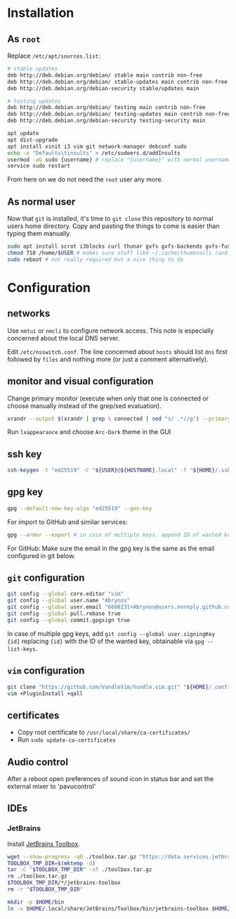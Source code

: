 # Installation

## As `root`

Replace `/etc/apt/sources.list`:
```bash
# stable updates
deb http://deb.debian.org/debian/ stable main contrib non-free
deb http://deb.debian.org/debian/ stable-updates main contrib non-free
deb http://deb.debian.org/debian-security stable/updates main

# testing updates
deb http://deb.debian.org/debian/ testing main contrib non-free
deb http://deb.debian.org/debian/ testing-updates main contrib non-free
deb http://deb.debian.org/debian-security testing-security main

```

```bash
apt update
apt dist-upgrade
apt install xinit i3 vim git network-manager debconf sudo
echo -e "Defaults\tinsults" > /etc/sudoers.d/addInsults
usermod -aG sudo {username} # replace "{username}" with normal username
service sudo restart
```
From here on we do not need the `root` user any more.

## As normal user

Now that `git` is installed, it's time to `git clone` this repository to normal users home directory. Copy and pasting the things to come is easier than typing them manually.
```bash
sudo apt install scrot i3blocks curl thunar gvfs gvfs-backends gvfs-fuse lxappearance network-manager inkscape lm-sensors numlockx arc-theme imagemagick fonts-font-awesome rofi compton feh gnome-terminal chromium chromium-sandbox acpi gtk2-engines-pixbuf x11-xserver-utils vifm alsa-utils volumeicon-alsa neofetch gnome-mines gnome-mahjongg gnome-sudoku evince pulseaudio pavucontrol xclip open-vm-tools texlive-full htop
chmod 710 /home/$USER # makes sure stuff like ~/.cache/thumbnails (and other stuff) is not readable
sudo reboot # not really required but a nice thing to do
```

# Configuration

## networks

Use `nmtui` or `nmcli` to configure network access. This note is especially concerned about the local DNS server.

Edit `/etc/nsswitch.conf`. The line concerned about `hosts` should list `dns` first followed by `files` and nothing more (or just a comment alternatively).

## monitor and visual configuration

Change primary monitor (execute when only that one is connected or choose manually instead of the grep/sed evaluation).
```bash
xrandr --output $(xrandr | grep \ connected | sed "s/ .*//g") --primary
```
Run `lxappearance` and choose `Arc-Dark` theme in the GUI

## ssh key

```bash
ssh-keygen -t "ed25519" -C "${USER}@${HOSTNAME}.local" -f "${HOME}/.ssh/id_ed25519"
````

## gpg key

```bash
gpg --default-new-key-algo "ed25519" --gen-key
````
For import to GitHub and similar services:
```bash
gpg --armor --export # in case of multiple keys, append ID of wanted key obtainable via gpg --list-keys
```
For GitHub: Make sure the email in the gpg key is the same as the email configured in git below.

## `git` configuration

```bash
git config --global core.editor "vim"
git config --global user.name "Abrynos"
git config --global user.email "6608231+Abrynos@users.noreply.github.com"
git config --global pull.rebase true
git config --global commit.gpgsign true
```
In case of multiple gpg keys, add `git config --global user.signingKey {id}` replacing `{id}` with the ID of the wanted key, obtainable via `gpg --list-keys`.

## `vim` configuration

```bash
git clone "https://github.com/VundleVim/Vundle.vim.git" "${HOME}/.config/vim/bundle/Vundle.vim"
vim +PluginInstall +qall
```

## certificates

- Copy root certificate to `/usr/local/share/ca-certificates/`
- Run `sudo update-ca-certificates`

## Audio control

After a reboot open preferences of sound icon in status bar and set the external mixer to 'pavucontrol'

## IDEs

### JetBrains

Install [JetBrains Toolbox](https://www.jetbrains.com/toolbox-app/).
```bash
wget --show-progress -qO ./toolbox.tar.gz "https://data.services.jetbrains.com/products/download?platform=linux&code=TBA"
TOOLBOX_TMP_DIR=$(mktemp -d)
tar -C "$TOOLBOX_TMP_DIR" -xf ./toolbox.tar.gz
rm ./toolbox.tar.gz
$TOOLBOX_TMP_DIR/*/jetbrains-toolbox
rm -r "$TOOLBOX_TMP_DIR"

mkdir -p $HOME/bin
ln -s $HOME/.local/share/JetBrains/Toolbox/bin/jetbrains-toolbox $HOME/bin/jetbrains-toolbox
```

